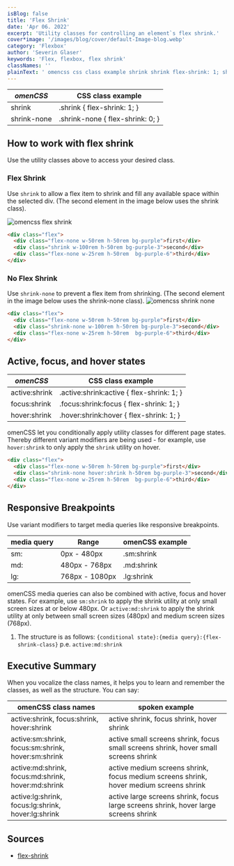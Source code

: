 ```yaml
---
isBlog: false
title: 'Flex Shrink'
date: 'Apr 06. 2022'
excerpt: 'Utility classes for controlling an element`s flex shrink.'
cover*image: '/images/blog/cover/default-Image-blog.webp'
category: 'Flexbox'
author: 'Severin Glaser'
keywords: 'Flex, flexbox, flex shrink'
classNames: ''
plainText: ' omencss css class example shrink shrink flex-shrink: 1; shrink-none shrink-none flex-shrink: 0; how to work with flex shrink use the utility classes above to access your desired class flex shrink use `shrink` to allow a flex item to shrink and fill any available space within the selected div the second element in the image below uses the shrink class ! omencss flex shrink images docs flex shrink webp?style=centerme  no flex shrink use `shrink-none` to prevent a flex item from shrinking the second element in the image below uses the shrink-none class ! omencss shrink none images docs flex shrink-none webp?style=centerme  active focus and hover states omencss css class example active:shrink active :shrink:active flex-shrink: 1; focus:shrink focus :shrink:focus flex-shrink: 1; hover:shrink hover :shrink:hover flex-shrink: 1; omencss let you conditionally apply utility classes for different page states thereby different variant modifiers are being used for example use `hover:shrink` to only apply the `shrink` utility on hover  responsive breakpoints use variant modifiers to target media queries like responsive breakpoints media query range omencss example sm: 0px 480px sm:shrink md: 480px 768px md:shrink lg: 768px 1080px lg:shrink omencss media queries can also be combined with active focus and hover states for example use `sm:shrink` to apply the shrink utility at only small screen sizes at or below 480px or `active:md:shrink` to apply the shrink utility at only between small screen sizes 480px and medium screen sizes 768px 1 the structure is as follows: ` conditional state : media query : flex-shrink-class ` p e `active:md:shrink` executive summary when you vocalize the class names it helps you to learn and remember the classes as well as the structure you can say: omencss class names spoken example active:shrink focus:shrink hover:shrink active shrink focus shrink hover shrink active:sm:shrink focus:sm:shrink hover:sm:shrink active small screens shrink focus small screens shrink hover small screens shrink active:md:shrink focus:md:shrink hover:md:shrink active medium screens shrink focus medium screens shrink hover medium screens shrink active:lg:shrink focus:lg:shrink hover:lg:shrink active large screens shrink focus large screens shrink hover large screens shrink sources flex-shrink https: developer mozilla org en-us docs web css flex-shrink '
---
```


| _omenCSS_   | CSS class example                |
| ----------- | -------------------------------- |
| shrink      | .shrink { flex-shrink: 1; }      |
| shrink-none | .shrink-none { flex-shrink: 0; } |

## How to work with flex shrink

Use the utility classes above to access your desired class.

### Flex Shrink

Use `shrink` to allow a flex item to shrink and fill any available space within the selected div. (The second element in the image below uses the shrink class).

![omencss flex shrink](/images/docs/flex/shrink.webp?style=centerme)

```html
<div class="flex">
  <div class="flex-none w-50rem h-50rem bg-purple">first</div>
  <div class="shrink w-100rem h-50rem bg-purple-3">second</div>
  <div class="flex-none w-25rem h-50rem  bg-purple-6">third</div>
</div>
```

### No Flex Shrink

Use `shrink-none` to prevent a flex item from shrinking. (The second element in the image below uses the shrink-none class).
![omencss shrink none](/images/docs/flex/shrink-none.webp?style=centerme)

```html
<div class="flex">
  <div class="flex-none w-50rem h-50rem bg-purple">first</div>
  <div class="shrink-none w-100rem h-50rem bg-purple-3">second</div>
  <div class="flex-none w-25rem h-50rem  bg-purple-6">third</div>
</div>
```

## Active, focus, and hover states

| _omenCSS_     | CSS class example                          |
| ------------- | ------------------------------------------ |
| active:shrink | .active\:shrink:active { flex-shrink: 1; } |
| focus:shrink  | .focus\:shrink:focus { flex-shrink: 1; }   |
| hover:shrink  | .hover\:shrink:hover { flex-shrink: 1; }   |

omenCSS let you conditionally apply utility classes for different page states. Thereby different variant modifiers are being used - for example, use `hover:shrink` to only apply the `shrink` utility on hover.

```html
<div class="flex">
  <div class="flex-none w-50rem h-50rem bg-purple">first</div>
  <div class="shrink-none hover:shrink h-50rem bg-purple-3">second</div>
  <div class="flex-none w-25rem h-50rem  bg-purple-6">third</div>
</div>
```

## Responsive Breakpoints

Use variant modifiers to target media queries like responsive breakpoints.

| media query | Range          | omenCSS example |
| ----------- | -------------- | --------------- |
| sm:         | 0px - 480px    | .sm:shrink      |
| md:         | 480px - 768px  | .md:shrink      |
| lg:         | 768px - 1080px | .lg:shrink      |

omenCSS media queries can also be combined with active, focus and hover states. For example, use `sm:shrink` to apply the shrink utility at only small screen sizes at or below 480px. Or `active:md:shrink` to apply the shrink utility at only between small screen sizes (480px) and medium screen sizes (768px).

1. The structure is as follows: `{conditional state}:{media query}:{flex-shrink-class}` p.e. `active:md:shrink`

## Executive Summary

When you vocalize the class names, it helps you to learn and remember the classes, as well as the structure. You can say:

| omenCSS class names                                | spoken example                                                                         |
| -------------------------------------------------- | -------------------------------------------------------------------------------------- |
| active:shrink, focus:shrink, hover:shrink          | active shrink, focus shrink, hover shrink                                              |
| active:sm:shrink, focus:sm:shrink, hover:sm:shrink | active small screens shrink, focus small screens shrink, hover small screens shrink    |
| active:md:shrink, focus:md:shrink, hover:md:shrink | active medium screens shrink, focus medium screens shrink, hover medium screens shrink |
| active:lg:shrink, focus:lg:shrink, hover:lg:shrink | active large screens shrink, focus large screens shrink, hover large screens shrink    |

## Sources

- [flex-shrink](https://developer.mozilla.org/en-US/docs/Web/CSS/flex-shrink)
